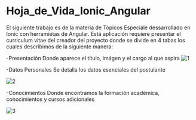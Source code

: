 # Hoja_de_Vida_Ionic_Angular
El siguiente trabajo es de la materia de Tópicos Especiale dessarrollado en Ionic con herramietas de Angular.
Está aplicación requiere presentar el curriculum vitae del creador del proyecto donde se divide en 4 tabas los cuales describimos de la siguiente manera:

-Presentación
Donde aparece el título, imágen y el cargo al que aspira
![1](https://user-images.githubusercontent.com/38590809/89861204-d54f9400-db6a-11ea-93fb-fc376af26732.png)


-Datos Personales
Se detalla  los  datos esenciales del postulante

![2](https://user-images.githubusercontent.com/38590809/89861336-23fd2e00-db6b-11ea-8997-4962d569c33f.png)

-Conocimientos
Donde encontramos la formación académica, conocimientos y cursos adicionales

![3](https://user-images.githubusercontent.com/38590809/89861342-28294b80-db6b-11ea-84e8-7e521e4da696.png)
